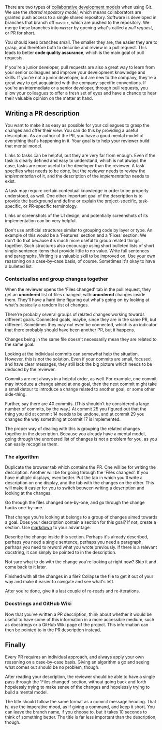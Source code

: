 There are two types of [collaborative development models](https://help.github.com/en/github/collaborating-with-issues-and-pull-requests/about-collaborative-development-models) when using Git. We use the *shared repository model*, which means collaborators are granted push access to a single shared repository. Software is developed in branches that branch off `master`, which are pushed to the repository. We merge these branches into `master` by opening what's called a *pull request*, or PR for short.

You should keep branches small. The smaller they are, the easier they are to grasp, and therefore both to describe and review in a pull request. This leads to better **code quality assurance**, which is the main goal of pull requests.

If you're a junior developer, pull requests are also a great way to learn from your senior colleagues and improve your development knowledge and skills. If you're not a junior developer, but are new to the company, they're a great way to get acquainted with the company-specific conventions. If you're an intermediate or a senior developer, through pull requests, you allow your colleagues to offer a fresh set of eyes and have a chance to hear their valuable opinion on the matter at hand.

## Writing a PR description

You want to make it as easy as possible for your colleagues to grasp the changes and offer their view. You can do this by providing a useful description. As an author of the PR, you have a good mental model of everything that's happening in it. Your goal is to help your reviewer build that mental model.

Links to tasks can be helpful, but they are very far from enough. Even if the task is clearly defined and easy to understand, which is not always the case, tasks are more useful to the developer than the reviewer. A task specifies what needs to be done, but the reviewer needs to review the *implementation* of it, and the description of the *implementation* needs to exist.

A task may require certain contextual knowledge in order to be properly understood, as well. One other important goal of the description is to provide the background and define or explain the project-specific, task-specific, or PR-specific terminology.

Links or screenshots of the UI design, and potentially screenshots of its implementation can be very helpful.

Don't use artificial structures similar to grouping code by layer or type. An example of this would be a 'Features' section and a 'Fixes' section. We don't do that because it's much more useful to group related things together. Such structures also encourage using short bulleted lists of short single-sentence items that provide little to no value. Write full sentences and paragraphs. Writing is a valuable skill to be improved on. Use your own reasoning on a case-by-case basis, of course. Sometimes it's okay to have a bulleted list.

### Contextualise and group changes together

When the reviewer opens the 'Files changed' tab in the pull request, they get an **unordered** list of files changed, with **unordered** changes inside them. They'll have a hard time figuring out what's going on by looking at what's basically a random list of changes.

There're probably several groups of related changes working towards different goals. Connected goals, maybe, since they are in the same PR, but different. Sometimes they may not even be connected, which is an indicator that there probably should have been another PR, but it happens.

Changes being in the same file doesn't necessarily mean they are related to the same goal.

Looking at the individual commits can somewhat help the situation. However, this is not the solution. Even if your commits are small, focused, and have clear messages, they still lack the big picture which needs to be deduced by the reviewer.

Commits are not always in a helpful order, as well. For example, one commit may introduce a change aimed at one goal, then the next commit might take a small detour to introduce a change related to another goal, or some other side-thing.

Further, say there are 40 commits. (This shouldn't be considered a large number of commits, by the way.) At commit 25 you figured out that the thing you did at commit 14 needs to be undone, and at commit 29 you changed the way something at commit 17 is implemented.

The proper way of dealing with this is grouping the related changes together in the description. Because you already have a mental model, going through the unordered list of changes is not a problem for you, as you can easily recognise them.

### The algorithm

Duplicate the browser tab which contains the PR. One will be for writing the description. Another will be for going through the 'Files changed'. If you have multiple displays, even better. Put the tab in which you'll write a description on one display, and the tab with the changes on the other. This will make it easier for you to switch between writing a description and looking at the changes.

Go through the files changed one-by-one, and go through the change hunks one-by-one.

That change you're looking at belongs to a group of changes aimed towards a goal. Does your description contain a section for this goal? If not, create a section. Use [markdown](https://guides.github.com/features/mastering-markdown/) to your advantage.

Describe the change inside this section. Perhaps it's already described, perhaps you need a single sentence, perhaps you need a paragraph, perhaps you need to reword what you wrote previously. If there is a relevant docstring, it can simply be pointed to in the description.

Not sure what to do with the change you're looking at right now? Skip it and come back to it later.

Finished with all the changes in a file? Collapse the file to get it out of your way and make it easier to navigate and see what's left.

After you're done, give it a last couple of re-reads and re-iterations.

### Docstrings and GitHub Wiki

Now that you've written a PR description, think about whether it would be useful to have some of this information in a more accessible medium, such as docstrings or a GitHub Wiki page of the project. This information can then be pointed to in the PR description instead.

## Finally

Every PR requires an individual approach, and always apply your own reasoning on a case-by-case basis. Giving an algorithm a go and seeing what comes out should be no problem, though. 

After reading your description, the reviewer should be able to have a single pass through the 'Files changed' section, without going back and forth hopelessly trying to make sense of the changes and hopelessly trying to build a mental model.

The title should follow the same format as a commit message heading. That is, use the imperative mood, as if giving a command, and keep it short. You can leave the branch name, if you choose to, but it takes 10 seconds to think of something better. The title is far less important than the description, though.
